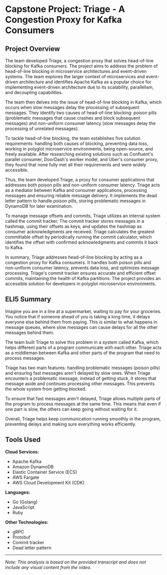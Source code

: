 # Capstone Project: Triage - A Congestion Proxy for Kafka Consumers

## Project Overview

The team developed Triage, a congestion proxy that solves head-of-line blocking for Kafka consumers. The project aims to address the problem of head-of-line blocking in microservice architectures and event-driven systems. The team explores the larger context of microservices and event-driven architecture and identifies Apache Kafka as a popular choice for implementing event-driven architecture due to its scalability, parallelism, and decoupling capabilities.

The team then delves into the issue of head-of-line blocking in Kafka, which occurs when slow messages delay the processing of subsequent messages. They identify two causes of head-of-line blocking: poison pills (problematic messages that cause crashes and block subsequent messages) and non-uniform consumer latency (slow messages delay the processing of unrelated messages).

To tackle head-of-line blocking, the team establishes five solution requirements: handling both causes of blocking, preventing data loss, working in polyglot microservice environments, being open-source, and freely available. After researching existing solutions such as Confluent's parallel consumer, DoorDash's worker model, and Uber's consumer proxy, they found that none fully met all their requirements and were widely accessible.

Thus, the team developed Triage, a proxy for consumer applications that addresses both poison pills and non-uniform consumer latency. Triage acts as a mediator between Kafka and consumer applications, processing messages and ensuring reliable message delivery. It implements the dead letter pattern to handle poison pills, storing problematic messages in DynamoDB for later examination.

To manage message offsets and commits, Triage utilizes an internal system called the commit tracker. The commit tracker stores messages in a hashmap, using their offsets as keys, and updates the hashmap as consumer acknowledgments are received. Triage calculates the greatest committable offset by periodically running the commit calculator, which identifies the offset with confirmed acknowledgments and commits it back to Kafka.

In summary, Triage addresses head-of-line blocking by acting as a congestion proxy for Kafka consumers. It handles both poison pills and non-uniform consumer latency, prevents data loss, and optimizes message processing. Triage's commit tracker ensures accurate and efficient offset commits, maintaining the health of Kafka partitions. The project provides an accessible solution for developers in polyglot microservice environments.

## ELI5 Summary

Imagine you are in a line at a supermarket, waiting to pay for your groceries. You notice that if someone ahead of you is taking a long time, it delays everyone else behind them from paying. This is similar to what happens in message queues, where slow messages can cause delays for all the other messages behind them.

The team built Triage to solve this problem in a system called Kafka, which helps different parts of a program communicate with each other. Triage acts as a middleman between Kafka and other parts of the program that need to process messages.

Triage has two main features: handling problematic messages (poison pills) and ensuring fast messages aren't delayed by slow ones. When Triage encounters a problematic message, instead of getting stuck, it stores that message aside and continues processing other messages. This prevents the whole system from getting blocked.

To ensure that fast messages aren't delayed, Triage allows multiple parts of the program to process messages at the same time. This means that even if one part is slow, the others can keep going without waiting for it.

Overall, Triage helps keep communication running smoothly in the program, preventing delays and making sure everything works efficiently.

## Tools Used

**Cloud Services:**
- Apache Kafka
- Amazon DynamoDB
- Elastic Container Service (ECS)
- AWS Fargate
- AWS Cloud Development Kit (CDK)

**Languages:**
- Go (Golang)
- JavaScript
- Ruby

**Other Technologies:**
- gRPC
- Protobuf
- Commit tracker
- Dead letter pattern

---

*Note: This analysis is based on the provided transcript and does not include any visual content from the video.*